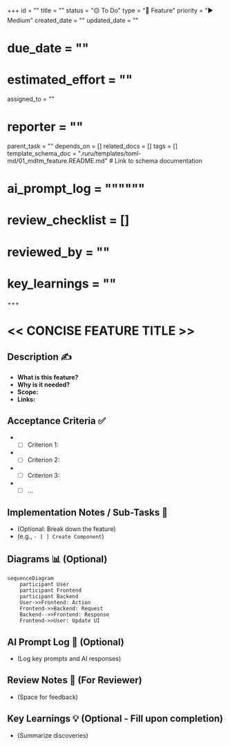 +++
id = ""
title = ""
status = "🟡 To Do"
type = "🌟 Feature"
priority = "▶️ Medium"
created_date = ""
updated_date = ""
# due_date = ""
# estimated_effort = ""
assigned_to = ""
# reporter = ""
parent_task = ""
depends_on = []
related_docs = []
tags = []
template_schema_doc = ".ruru/templates/toml-md/01_mdtm_feature.README.md" # Link to schema documentation
# ai_prompt_log = """"""
# review_checklist = []
# reviewed_by = ""
# key_learnings = ""
+++

# << CONCISE FEATURE TITLE >>

## Description ✍️

*   **What is this feature?**
*   **Why is it needed?**
*   **Scope:**
*   **Links:**

## Acceptance Criteria ✅

*   - [ ] Criterion 1:
*   - [ ] Criterion 2:
*   - [ ] Criterion 3:
*   - [ ] ...

## Implementation Notes / Sub-Tasks 📝

*   (Optional: Break down the feature)
*   (e.g., `- [ ] Create Component`)

## Diagrams 📊 (Optional)

```mermaid
sequenceDiagram
    participant User
    participant Frontend
    participant Backend
    User->>Frontend: Action
    Frontend->>Backend: Request
    Backend-->>Frontend: Response
    Frontend->>User: Update UI
```

## AI Prompt Log 🤖 (Optional)

*   (Log key prompts and AI responses)

## Review Notes 👀 (For Reviewer)

*   (Space for feedback)

## Key Learnings 💡 (Optional - Fill upon completion)

*   (Summarize discoveries)

